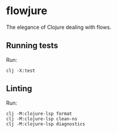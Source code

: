 # flowjure
The elegance of Clojure dealing with flows.

## Running tests
Run:

```shell
clj -X:test
```

## Linting
Run:
```
clj -M:clojure-lsp format
clj -M:clojure-lsp clean-ns
clj -M:clojure-lsp diagnostics
```